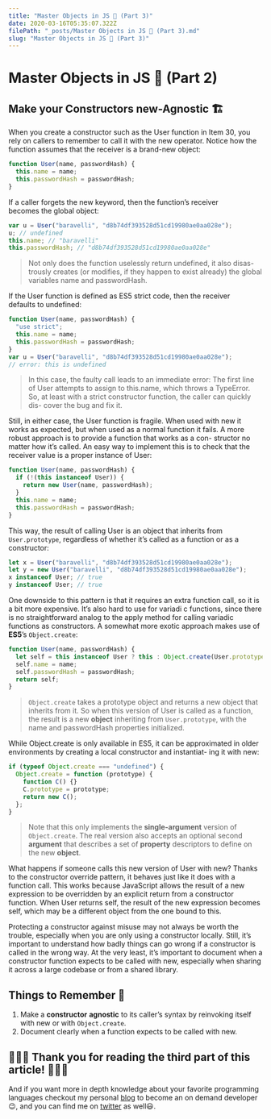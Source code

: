 ```yaml
---
title: "Master Objects in JS 🍨 (Part 3)"
date: 2020-03-16T05:35:07.322Z
filePath: "_posts/Master Objects in JS 🍨 (Part 3).md"
slug: "Master Objects in JS 🍨 (Part 3)"
---
```


# Master Objects in JS 🍨 (Part 2)

## Make your Constructors new-Agnostic 🏗️

When you create a constructor such as the User function in Item 30, you rely on callers to remember to call it with the new operator. Notice how the function assumes that the receiver is a brand-new object:

```javascript
function User(name, passwordHash) {
  this.name = name;
  this.passwordHash = passwordHash;
}
```

If a caller forgets the new keyword, then the function’s receiver  
becomes the global object:

```javascript
var u = User("baravelli", "d8b74df393528d51cd19980ae0aa028e");
u; // undefined
this.name; // "baravelli"
this.passwordHash; // "d8b74df393528d51cd19980ae0aa028e"
```

> Not only does the function uselessly return undefined, it also disas-
> trously creates (or modifies, if they happen to exist already) the global
> variables name and passwordHash.

If the User function is defined as ES5 strict code, then the receiver  
defaults to undefined:

```javascript
function User(name, passwordHash) {
  "use strict";
  this.name = name;
  this.passwordHash = passwordHash;
}
var u = User("baravelli", "d8b74df393528d51cd19980ae0aa028e");
// error: this is undefined
```

> In this case, the faulty call leads to an immediate error: The first line
> of User attempts to assign to this.name, which throws a TypeError. So,
> at least with a strict constructor function, the caller can quickly dis-
> cover the bug and fix it.

Still, in either case, the User function is fragile. When used with new
it works as expected, but when used as a normal function it fails. A
more robust approach is to provide a function that works as a con-
structor no matter how it’s called. An easy way to implement this is to
check that the receiver value is a proper instance of User:

```javascript
function User(name, passwordHash) {
  if (!(this instanceof User)) {
    return new User(name, passwordHash);
  }
  this.name = name;
  this.passwordHash = passwordHash;
}
```

This way, the result of calling User is an object that inherits from `User.prototype`, regardless of whether it’s called as a function or as a constructor:

```javascript
let x = User("baravelli", "d8b74df393528d51cd19980ae0aa028e");
let y = new User("baravelli", "d8b74df393528d51cd19980ae0aa028e");
x instanceof User; // true
y instanceof User; // true
```

One downside to this pattern is that it requires an extra function call, so it is a bit more expensive. It’s also hard to use for variadi c functions, since there is no straightforward analog to the apply method for calling variadic functions as constructors. A somewhat more exotic approach makes use of **ES5**’s `Object.create`:

```javascript
function User(name, passwordHash) {
  let self = this instanceof User ? this : Object.create(User.prototype);
  self.name = name;
  self.passwordHash = passwordHash;
  return self;
}
```

> `Object.create` takes a prototype object and returns a new object that inherits from it. So when this version of User is called as a function, the result is a new **object** inheriting from `User.prototype`, with the name and passwordHash properties initialized.

While Object.create is only available in ES5, it can be approximated
in older environments by creating a local constructor and instantiat-
ing it with new:

```javascript
if (typeof Object.create === "undefined") {
  Object.create = function (prototype) {
    function C() {}
    C.prototype = prototype;
    return new C();
  };
}
```

> Note that this only implements the **single-argument** version of `Object.create`. The real version also accepts an optional second **argument** that describes a set of **property** descriptors to define on the new **object**.

What happens if someone calls this new version of User with new?
Thanks to the constructor override pattern, it behaves just like it does with a function call. This works because JavaScript allows the result of a new expression to be overridden by an explicit return from a constructor function. When User returns self, the result of the new expression becomes self, which may be a different object from the one bound to this.

Protecting a constructor against misuse may not always be worth the trouble, especially when you are only using a constructor locally.
Still, it’s important to understand how badly things can go wrong if a constructor is called in the wrong way. At the very least, it’s important to document when a constructor function expects to be called with new, especially when sharing it across a large codebase or from a shared library.

## Things to Remember 🧠

1. Make a **constructor** **agnostic** to its caller’s syntax by reinvoking itself with new or with `Object.create`.
2. Document clearly when a function expects to be called with new.

## 🎉🎉🎉 Thank you for reading the third part of this article! 🎉🎉🎉

And if you want more in depth knowledge about your favorite programming languages checkout my personal [blog](https://code-rainbow.web.app/) to become an on demand developer 😉, and you can find me on [twitter](https://twitter.com/JrMatanda) as well😃.
